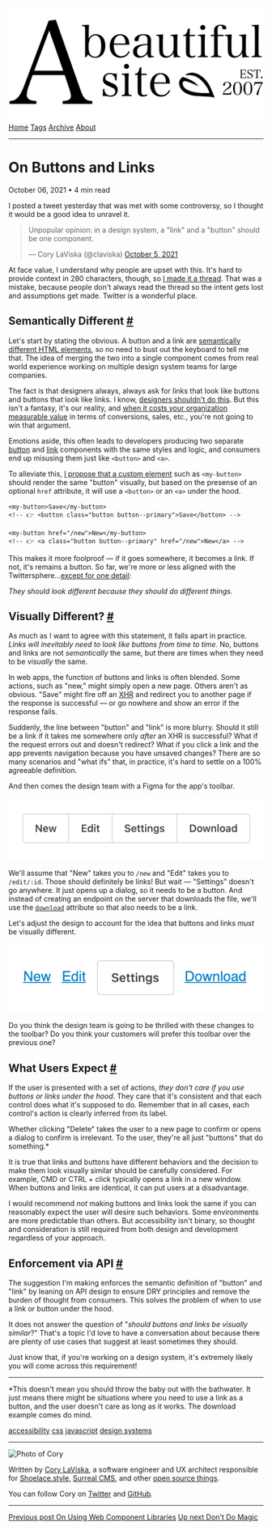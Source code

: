 <a href="../../index.html" class="header-link"><img src="../../images/logos/wordmark.svg" alt="A Beautiful Site" class="wordmark" /></a> <a href="../../index.html" class="nav-item">Home</a> <a href="../../tags/index.html" class="nav-item">Tags</a> <a href="../index.html" class="nav-item">Archive</a> <a href="../../about/index.html" class="nav-item">About</a>

------------------------------------------------------------------------

On Buttons and Links
====================

October 06, 2021 • 4 min read

I posted a tweet yesterday that was met with some controversy, so I thought it would be a good idea to unravel it.

> Unpopular opinion: in a design system, a "link" and a "button" should be one component.
>
> — Cory LaViska (@claviska) [October 5, 2021](https://twitter.com/bgooonz/status/1445479402532261892?ref_src=twsrc%5Etfw)

At face value, I understand why people are upset with this. It's hard to provide context in 280 characters, though, so [I made it a thread](https://twitter.com/bgooonz/status/1445479402532261892). That was a mistake, because people don't always read the thread so the intent gets lost and assumptions get made. Twitter is a wonderful place.

Semantically Different <a href="#semantically-different" class="direct-link">#</a>
----------------------------------------------------------------------------------

Let's start by stating the obvious. A button and a link are [semantically different HTML elements](https://www.webaxe.org/proper-use-buttons-links/), so no need to bust out the keyboard to tell me that. The idea of merging the two into a single component comes from real world experience working on multiple design system teams for large companies.

The fact is that designers always, always ask for links that look like buttons and buttons that look like links. I know, [designers shouldn't do this](https://twitter.com/oliverturner/status/1445724464860127244?s=20). But this isn't a fantasy, it's our reality, and [when it costs your organization measurable value](https://twitter.com/bgooonz/status/1445722314889437184) in terms of conversions, sales, etc., you're not going to win that argument.

Emotions aside, this often leads to developers producing two separate [button](https://explore.fast.design/components/fast-button) and [link](https://explore.fast.design/components/fast-anchor) components with the same styles and logic, and consumers end up misusing them just like `<button>` and `<a>`.

To alleviate this, [I propose that a custom element](https://twitter.com/bgooonz/status/1445480631832436747) such as `<my-button>` should render the same "button" visually, but based on the presense of an optional `href` attribute, it will use a `<button>` or an `<a>` under the hood.

    <my-button>Save</my-button>
    <!-- 👉 <button class="button button--primary">Save</button> -->

    <my-button href="/new">New</my-button>
    <!-- 👉 <a class="button button--primary" href="/new">New</a> -->

This makes it more foolproof — if it goes somewhere, it becomes a link. If not, it's remains a button. So far, we're more or less aligned with the Twittersphere…[except for one detail](https://twitter.com/EmmaJ_PR/status/1445664177821925387?s=20):

*They should look different because they should do different things.*

Visually Different? <a href="#visually-different%3F" class="direct-link">#</a>
------------------------------------------------------------------------------

As much as I want to agree with this statement, it falls apart in practice. *Links will inevitably need to look like buttons from time to time.* No, buttons and links are not *semantically* the same, but there are times when they need to be *visually* the same.

In web apps, the function of buttons and links is often blended. Some actions, such as "new," might simply open a new page. Others aren't as obvious. "Save" might fire off an [XHR](https://developer.mozilla.org/en-US/docs/Web/API/XMLHttpRequest) and redirect you to another page if the response is successful — or go nowhere and show an error if the response fails.

Suddenly, the line between "button" and "link" is more blurry. Should it still be a link if it takes me somewhere only *after* an XHR is successful? What if the request errors out and doesn't redirect? What if you click a link and the app prevents navigation because you have unsaved changes? There are so many scenarios and "what ifs" that, in practice, it's hard to settle on a 100% agreeable definition.

And then comes the design team with a Figma for the app's toolbar.

![Button group with four actions: new, edit, settings, download](../../images/toolbar-with-buttons.png)

We'll assume that "New" takes you to `/new` and "Edit" takes you to `/edit/:id`. Those should definitely be links! But wait — "Settings" doesn't go anywhere. It just opens up a dialog, so it needs to be a button. And instead of creating an endpoint on the server that downloads the file, we'll use the [`download`](https://developer.mozilla.org/en-US/docs/Web/HTML/Element/a#attr-download) attribute so that also needs to be a link.

Let's adjust the design to account for the idea that buttons and links *must* be visually different.

![A button group with a new link, edit link, settings button, and a download link](../../images/toolbar-with-buttons-and-links.png)

Do you think the design team is going to be thrilled with these changes to the toolbar? Do you think your customers will prefer this toolbar over the previous one?

What Users Expect <a href="#what-users-expect" class="direct-link">#</a>
------------------------------------------------------------------------

If the user is presented with a set of actions, *they don't care if you use buttons or links under the hood*. They care that it's consistent and that each control does what it's supposed to do. Remember that in all cases, each control's action is clearly inferred from its label.

Whether clicking "Delete" takes the user to a new page to confirm or opens a dialog to confirm is irrelevant. To the user, they're all just "buttons" that do something.\*

It is true that links and buttons have different behaviors and the decision to make them look visually similar should be carefully considered. For example, CMD or CTRL + click typically opens a link in a new window. When buttons and links are identical, it can put users at a disadvantage.

I would recommend *not* making buttons and links look the same if you can reasonably expect the user will desire such behaviors. Some environments are more predictable than others. But accessibility isn't binary, so thought and consideration is still required from both design and development regardless of your approach.

Enforcement via API <a href="#enforcement-via-api" class="direct-link">#</a>
----------------------------------------------------------------------------

The suggestion I'm making enforces the semantic definition of "button" and "link" by leaning on API design to ensure DRY principles and remove the burden of thought from consumers. This solves the problem of when to use a link or button under the hood.

It does not answer the question of "*should buttons and links be visually similar*?" That's a topic I'd love to have a conversation about because there are plenty of use cases that suggest at least sometimes they should.

Just know that, if you're working on a design system, it's extremely likely you will come across this requirement!

------------------------------------------------------------------------

<span class="small"></span>

\*This doesn't mean you should throw the baby out with the bathwater. It just means there might be situations where you need to use a link as a button, and the user doesn't care as long as it works. The download example comes do mind.

<a href="../../tags/accessibility/index.html" class="post-tag">accessibility</a> <a href="../../tags/css/index.html" class="post-tag">css</a> <a href="../../tags/javascript/index.html" class="post-tag">javascript</a> <a href="../../tags/design%20systems/index.html" class="post-tag">design systems</a>

------------------------------------------------------------------------

<img src="http://0.gravatar.com/avatar/bf1b3b95fd5b096a3592247c29667b33?s=512" alt="Photo of Cory" class="avatar avatar-small" />

Written by [Cory LaViska](../../index-4.html), a software engineer and UX architect responsible for [Shoelace.style](https://shoelace.style/), [Surreal CMS](https://www.surrealcms.com/), and other [open source things](https://github.com/claviska).

You can follow Cory on [Twitter](https://twitter.com/bgooonz) and [GitHub](https://github.com/claviska).

------------------------------------------------------------------------

<a href="../on-using-web-component-libraries/index.html" class="post-nav-previous"><span class="small">Previous post</span> On Using Web Component Libraries</a> <a href="../dont-do-magic/index.html" class="post-nav-next"><span class="small">Up next</span> Don't Do Magic</a>
